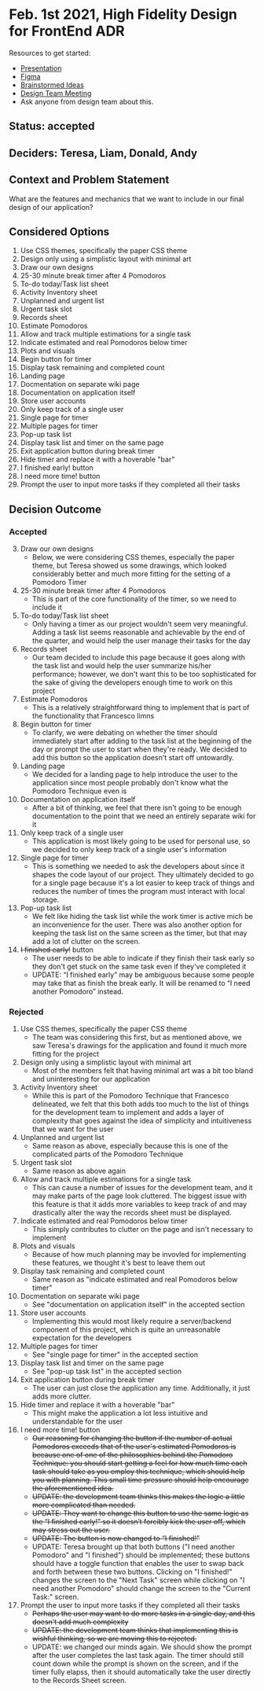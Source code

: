 # Feb. 1st 2021, High Fidelity Design for FrontEnd ADR

Resources to get started:

- [Presentation](https://github.com/DonaldWolfson/cse110-w21-group29/blob/main/specs/brainstorm/Electric%20Pomato%20UI/UX%20Design%20(Complete)/high_fidelity_interface_design.pdf)
- [Figma](https://www.figma.com/file/0xkjAbdUK1WsQjAqwKRYTc/Electric-Pomato-Prototype?node-id=0%3A1)
- [Brainstormed Ideas](https://github.com/DonaldWolfson/cse110-w21-group29/tree/main/specs/brainstorm)
- [Design Team Meeting](https://github.com/DonaldWolfson/cse110-w21-group29/blob/main/admin/meetings/012521-design.md)
- Ask anyone from design team about this.

## Status: accepted

## Deciders: Teresa, Liam, Donald, Andy

## Context and Problem Statement

What are the features and mechanics that we want to include in our final design of our application?

## Considered Options

1. Use CSS themes, specifically the paper CSS theme
2. Design only using a simplistic layout with minimal art
3. Draw our own designs
4. 25-30 minute break timer after 4 Pomodoros
5. To-do today/Task list sheet
6. Activity Inventory sheet
7. Unplanned and urgent list
8. Urgent task slot
9. Records sheet
10. Estimate Pomodoros
11. Allow and track multiple estimations for a single task
12. Indicate estimated and real Pomodoros below timer
13. Plots and visuals
14. Begin button for timer
15. Display task remaining and completed count
16. Landing page
17. Docmentation on separate wiki page
18. Documentation on application itself
19. Store user accounts
20. Only keep track of a single user
21. Single page for timer
22. Multiple pages for timer
23. Pop-up task list
24. Display task list and timer on the same page
25. Exit application button during break timer
26. Hide timer and replace it with a hoverable "bar"
27. I finished early! button
28. I need more time! button
29. Prompt the user to input more tasks if they completed all their tasks

## Decision Outcome

### Accepted

3. Draw our own designs
    - Below, we were considering CSS themes, especially the paper theme, but Teresa showed us some drawings, which looked considerably better and much more fitting for the setting of a Pomodoro Timer
4. 25-30 minute break timer after 4 Pomodoros
    - This is part of the core functionality of the timer, so we need to include it
5. To-do today/Task list sheet
    - Only having a timer as our project wouldn't seem very meaningful. Adding a task list seems reasonable and achievable by the end of the quarter, and would help the user manage their tasks for the day
9. Records sheet
    - Our team decided to include this page because it goes along with the task list and would help the user summarize his/her performance; however, we don't want this to be too sophisticated for the sake of giving the developers enough time to work on this project
10. Estimate Pomodoros
    - This is a relatively straightforward thing to implement that is part of the functionality that Francesco limns
14. Begin button for timer
    - To clarify, we were debating on whether the timer should immediately start after adding to the task list at the beginning of the day or prompt the user to start when they're ready. We decided to add this button so the application doesn't start off untowardly.
16. Landing page
    - We decided for a landing page to help introduce the user to the application since most people probably don't know what the Pomodoro Technique even is
19. Documentation on application itself
    - After a bit of thinking, we feel that there isn't going to be enough documentation to the point that we need an entirely separate wiki for it
20. Only keep track of a single user
    - This application is most likely going to be used for personal use, so we decided to only keep track of a single user's information
21. Single page for timer
    - This is something we needed to ask the developers about since it shapes the code layout of our project. They ultimately decided to go for a single page because it's a lot easier to keep track of things and reduces the number of times the program must interact with local storage.
23. Pop-up task list
    - We felt like hiding the task list while the work timer is active mich be an inconvenience for the user. There was also another option for keeping the task list on the same screen as the timer, but that may add a lot of clutter on the screen.
27. ~~I finished early!~~ button
    - The user needs to be able to indicate if they finish their task early so they don't get stuck on the same task even if they've completed it
    - UPDATE: “I finished early” may be ambiguous because some people may take that as finish the break early. It will be renamed to “I need another Pomodoro” instead. 

### Rejected

1. Use CSS themes, specifically the paper CSS theme
    - The team was considering this first, but as mentioned above, we saw Teresa's drawings for the application and found it much more fitting for the project
2. Design only using a simplistic layout with minimal art
    - Most of the members felt that having minimal art was a bit too bland and uninteresting for our application
6. Activity Inventory sheet
    - While this is part of the Pomodoro Technique that Francesco delineated, we felt that this both adds too much to the list of things for the development team to implement and adds a layer of complexity that goes against the idea of simplicity and intuitiveness that we want for the user
7. Unplanned and urgent list
    - Same reason as above, especially because this is one of the complicated parts of the Pomodoro Technique
8. Urgent task slot
    - Same reason as above again
11. Allow and track multiple estimations for a single task
    - This can cause a number of issues for the development team, and it may make parts of the page look cluttered. The biggest issue with this feature is that it adds more variables to keep track of and may drastically alter the way the records sheet must be displayed.
12. Indicate estimated and real Pomodoros below timer
     - This simply contributes to clutter on the page and isn't necessary to implement
13. Plots and visuals
    - Because of how much planning may be invovled for implementing these features, we thought it's best to leave them out
15. Display task remaining and completed count
    - Same reason as "indicate estimated and real Pomodoros below timer"
17. Docmentation on separate wiki page
    - See "documentation on application itself" in the accepted section
19. Store user accounts
    - Implementing this would most likely require a server/backend component of this project, which is quite an unreasonable expectation for the developers
22. Multiple pages for timer
    - See "single page for timer" in the accepted section
24. Display task list and timer on the same page
    - See "pop-up task list" in the accepted section
25. Exit application button during break timer
    - The user can just close the application any time. Additionally, it just adds more clutter.
26. Hide timer and replace it with a hoverable "bar"
    - This might make the application a lot less intuitive and understandable for the user
28. I need more time! button
    - ~~Our reasoning for changing the button if the number of actual Pomodoros exceeds that of the user's estimated Pomodoros is because one of one of the philosophies behind the Pomodoro Technique: you should start getting a feel for how much time each task should take as you employ this technique, which should help you with planning. This small time pressure should help encourage the aforementioned idea.~~
    - ~~UPDATE: the development team thinks this makes the logic a little more complicated than needed.~~
    - ~~UPDATE: They want to change this button to use the same logic as the “I finished early!” so it doesn’t forcibly kick the user off, which may stress out the user.~~
    - ~~UPDATE: The button is now changed to “I finished!”~~
    - UPDATE: Teresa brought up that both buttons ("I need another Pomodoro" and "I finished") should be implemented; these buttons should have a toggle function that enables the user to swap back and forth between these two buttons. Clicking on "I finished!" changes the screen to the "Next Task" screen while clicking on "I need another Pomodoro" should change the screen to the "Current Task:" screen.
29. Prompt the user to input more tasks if they completed all their tasks
    - ~~Perhaps the user may want to do more tasks in a single day, and this doesn't add much complexity~~
    - ~~UPDATE: the development team thinks that implementing this is wishful thinking, so we are moving this to rejected.~~
    - UPDATE: we changed our minds again. We should show the prompt after the user completes the last task again. The timer should still count down while the prompt is shown on the screen, and if the timer fully elapss, then it should automatically take the user directly to the Records Sheet screen.

